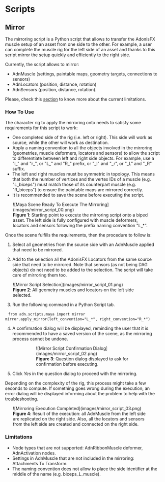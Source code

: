 # Scripts

## Mirror

The mirroring script is a Python script that allows to transfer the AdonisFX muscle setup of an asset from one side to the other. For example, a user can complete the muscle rig for the left side of an asset and thanks to this script mirror the setup quickly and efficiently to the right side. 

Currently, the script allows to mirror:

- AdnMuscle (settings, paintable maps, geometry targets, connections to sensors)
- AdnLocators (position, distance, rotation)
- AdnSensors (position, distance, rotation).

Please, check this [section](#limitations) to know more about the current limitations.

### How To Use

The character rig to apply the mirroring onto needs to satisfy some requirements for this script to work:

- One completed side of the rig (i.e. left or right). This side will work as source, while the other will work as destination.
- Apply a naming convention to all the objects involved in the mirroring (geometries, muscle deformers, locators and sensors) to allow the script to differentiate between left and right side objects. For example, use a "l_" and "r_", or "L_" and "R_" prefix, or "\_l" and "\_r", or "\_L" and "\_R" suffix.
- The left and right muscles must be symmetric in topology. This means that both the number of vertices and the vertex IDs of a muscle (e.g. "L_biceps") must match those of its counterpart muscle (e.g. "R_biceps") to ensure the paintable maps are mirrored correctly.
- It is recommended to save the scene before executing the script.

<figure style="width:90%; margin-left:5%" markdown>
  ![Maya Scene Ready To Execute The Mirroring](images/mirror_script_00.png)
  <figcaption><b>Figure 1</b>: Starting point to execute the mirroring script onto a biped asset. The left side is fully configured with muscle deformers, locators and sensors following the prefix naming convention "L_*".</figcaption>
</figure>

Once the scene fulfills the requirements, then the procedure to follow is:

1. Select all geometries from the source side with an AdnMuscle applied that need to be mirrored.

2. Add to the selection all the AdonisFX Locators from the same source side that need to be mirrored. Note that sensors (as not being DAG objects) do not need to be added to the selection. The script will take care of mirroring them too.

<figure style="width:90%; margin-left:5%" markdown>
  ![Mirror Script Selection](images/mirror_script_01.png)
  <figcaption><b>Figure 2</b>: All geometry muscles and locators on the left side selected.</figcaption>
</figure>

3. Run the following command in a Python Script tab.

<pre><code style="white-space: pre; margin: 20px 0; padding: 10px; box-sizing: border-box;">from adn.scripts.maya import mirror
mirror.apply_mirror(left_convention="L_*", right_convention="R_*")
</code></pre>

4. A confirmation dialog will be displayed, reminding the user that it is recommended to have a saved version of the scene, as the mirroring process cannot be undone.

<figure style="width:60%; margin-left:20%" markdown>
  ![Mirror Script Confirmation Dialog](images/mirror_script_02.png)
  <figcaption><b>Figure 3</b>: Question dialog displayed to ask for confirmation before executing.</figcaption>
</figure>

5. Click *Yes* in the question dialog to proceed with the mirroring.

Depending on the complexity of the rig, this process might take a few seconds to compute. If something goes wrong during the execution, an error dialog will be displayed informing about the problem to help with the troubleshooting.

<figure style="width:90%; margin-left:5%" markdown>
  ![Mirroring Execution Completed](images/mirror_script_03.png)
  <figcaption><b>Figure 4</b>: Result of the execution: all AdnMuscle from the left side are replicated on the right side. Also, all the locators and sensors from the left side are created and connected on the right side.</figcaption>
</figure>

### Limitations

- Node types that are not supported: AdnRibbonMuscle deformer, AdnActivation nodes.
- Settings in AdnMuscle that are not included in the mirroring: Attachments To Transform.
- The naming convention does not allow to place the side identifier at the middle of the name (e.g. biceps_L_muscle).
